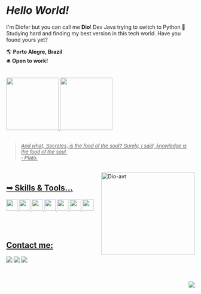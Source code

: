 # <i> Hello World! </i> </h1>
 I'm Diofer but you can call me **Dio**! Dev Java trying to switch to Python 😬 <br> 
Studying hard and finding my best version in this tech world. Have you found yours yet?

<div>
  
  🌎 <b>Porto Alegre, Brazil</b> <br>
  🛎️ <b>Open to work!</b>
  
</div>

  <br>
  
<div>
  <a href="https://github.com/dioferoviedo">
  <img height="140em" src="https://github-readme-stats-sigma-five.vercel.app/api/top-langs?username=dioferoviedo&layout=compact&langs_count=7&theme=dracula"/>
  <img height="140em" src="https://github-readme-stats-sigma-five.vercel.app/api?username=dioferoviedo&show_icons=true&theme=dracula&include_all_commits=true&count_private=true"/>
    
</div>
  
  <br>
  
<div>
  <blockquote><i><font face="Arial">And what, Socrates, is the food of the soul? Surely, I said, knowledge is the food of the soul.<br>
 - Plato.</i></font></blockquote>
</div>
  
  <br>
  
<div> 
  
  <a href="https://github.com/dioferoviedo">
  <img align="right" alt="Dio-avt" src="https://cdn.discordapp.com/attachments/1031919601623244970/1066450160676241470/Picsart_23-01-21_12-31-01-381-removebg.png" width="250" height="220" /> 
    
</div>
   
## <b> ➥ Skills & Tools... </b>
  
  <div>
    <img height="30em" src="https://img.shields.io/badge/Java-ED8B00?style=for-the-badge&logo=java&logoColor=white">
    <img height="30em" src="https://img.shields.io/badge/Spring-6DB33F?style=for-the-badge&logo=spring&logoColor=white">
    <img height="30em" src="https://img.shields.io/badge/Python-3776AB?style=for-the-badge&logo=python&logoColor=white">
    <img height="30em" src="https://img.shields.io/badge/HTML-239120?style=for-the-badge&logo=html5&logoColor=white">
    <img height="30em" src="https://img.shields.io/badge/GitHub-100000?style=for-the-badge&logo=github&logoColor=white">
    <img height="30em" src="https://img.shields.io/badge/GitLab-330F63?style=for-the-badge&logo=gitlab&logoColor=white">
    <img height="30em" src="https://img.shields.io/badge/GIT-E44C30?style=for-the-badge&logo=git&logoColor=white">
    
  </div>

   <br><br>
  
   ## <b> Contact me: </b>
   
<div>
  <a href="https://www.instagram.com/diofer/" target="_blank">
  <img src="https://img.shields.io/badge/-Instagram-%23E4405F?style=for-the-badge&logo=instagram&logoColor=white" target="_blank"></a>
  <a href = "mailto:dioferteonilo@gmail.com">
  <img src="https://img.shields.io/badge/Gmail-D14836?style=for-the-badge&logo=gmail&logoColor=white" target="_blank"></a>
  <a href="https://www.linkedin.com/in/dioferteonilo/" target="_blank">
  <img src="https://img.shields.io/badge/LinkedIn-0077B5?style=for-the-badge&logo=linkedin&logoColor=white" target="_blank"></a>  
  <br>
  <br>
  
</div>
   <br>
  <p align="right">
  <img src ="https://visitcount.itsvg.in/api?id=dioferoviedo&style=plastic=2&color=#3f69b4">
</p>
